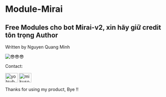 # Module-Mirai
<!DOCTYPE html>
<html>
<body>
  <h2>Free Modules cho bot Mirai-v2, xin hãy giữ credit tôn trọng Author</h2>
  <p>Written by Nguyen Quang Minh<p>
  <img src="https://i.postimg.cc/fRmc7N0K/large.jpg" alt="😎😎😎">
  <p>Contact:</p>
  <a href="https://fb.com/yotsuba.kawaii.2608" target="blank"><img align="center" src="https://raw.githubusercontent.com/rahuldkjain/github-profile-readme-generator/master/src/images/icons/Social/facebook.svg" alt="yotsuba.kawaii.2608" height="30" width="40" /></a>
<a href="https://instagram.com/mikusosweet" target="blank"><img align="center" src="https://raw.githubusercontent.com/rahuldkjain/github-profile-readme-generator/master/src/images/icons/Social/instagram.svg" alt="mikusosweet" height="30" width="40" /></a>
  <p>Thanks for using my product, Bye !!
</body>
</html>
